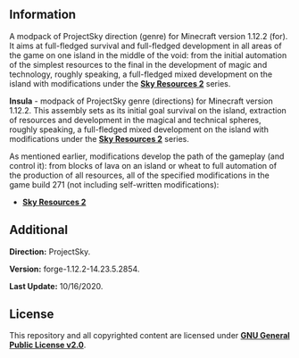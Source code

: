 ## Information

A modpack of ProjectSky direction (genre) for Minecraft version 1.12.2 (for). It aims at full-fledged survival and full-fledged development in all areas of the game on one island in the middle of the void: from the initial automation of the simplest resources to the final in the development of magic and technology, roughly speaking, a full-fledged mixed development on the island with modifications under the **[Sky Resources 2](https://www.curseforge.com/minecraft/mc-mods/sky-resources)** series.

**Insula** - modpack of ProjectSky genre (directions) for Minecraft version 1.12.2. This assembly sets as its initial goal survival on the island, extraction of resources and development in the magical and technical spheres, roughly speaking, a full-fledged mixed development on the island with modifications under the **[Sky Resources 2](https://www.curseforge.com/minecraft/mc-mods/sky-resources)** series.

As mentioned earlier, modifications develop the path of the gameplay (and control it): from blocks of lava on an island or wheat to full automation of the production of all resources, all of the specified modifications in the game build 271 (not including self-written modifications):

* **[Sky Resources 2](https://www.curseforge.com/minecraft/mc-mods/sky-resources)**

## Additional

**Direction:** ProjectSky.

**Version:** forge-1.12.2-14.23.5.2854.

**Last Update:** 10/16/2020.

## License

This repository and all copyrighted content are licensed under **[GNU General Public License v2.0](https://github.com/Avandelta/Insula/blob/main/LICENSE)**.
